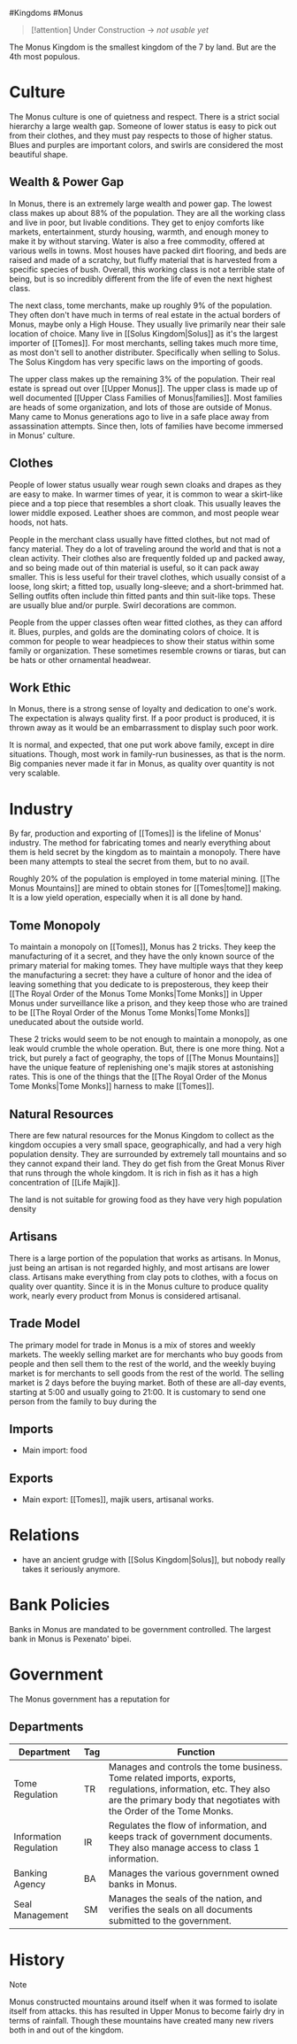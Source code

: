 #Kingdoms #Monus

> [!attention] 
> Under Construction -> *not usable yet*


The Monus Kingdom is the smallest kingdom of the 7 by land. But are the 4th most populous.

# Culture
The Monus culture is one of quietness and respect. There is a strict social hierarchy a large wealth gap. Someone of lower status is easy to pick out from their clothes, and they must pay respects to those of higher status. Blues and purples are important colors, and swirls are considered the most beautiful shape.
## Wealth & Power Gap
In Monus, there is an extremely large wealth and power gap. The lowest class makes up about 88% of the population. They are all the working class and live in poor, but livable conditions. They get to enjoy comforts like markets, entertainment, sturdy housing, warmth, and enough money to make it by without starving. Water is also a free commodity, offered at various wells in towns. Most houses have packed dirt flooring, and beds are raised and made of a scratchy, but fluffy material that is harvested from a specific species of bush. Overall, this working class is not a terrible state of being, but is so incredibly different from the life of even the next highest class.

The next class, tome merchants, make up roughly 9% of the population. They often don't have much in terms of real estate in the actual borders of Monus, maybe only a High House. They usually live primarily near their sale location of choice. Many live in [[Solus Kingdom|Solus]] as it's the largest importer of [[Tomes]]. For most merchants, selling takes much more time, as most don't sell to another distributer. Specifically when selling to Solus. The Solus Kingdom has very specific laws on the importing of goods.

The upper class makes up the remaining 3% of the population. Their real estate is spread out over [[Upper Monus]]. The upper class is made up of well documented [[Upper Class Families of Monus|families]]. Most families are heads of some organization, and lots of those are outside of Monus. Many came to Monus generations ago to live in a safe place away from assassination attempts. Since then, lots of families have become immersed in Monus' culture. 
## Clothes
People of lower status usually wear rough sewn cloaks and drapes as they are easy to make. In warmer times of year, it is common to wear a skirt-like piece and a top piece that resembles a short cloak. This usually leaves the lower middle exposed. Leather shoes are common, and most people wear hoods, not hats.

People in the merchant class usually have fitted clothes, but not mad of fancy material. They do a lot of traveling around the world and that is not a clean activity. Their clothes also are frequently folded up and packed away, and so being made out of thin material is useful, so it can pack away smaller. This is less useful for their travel clothes, which usually consist of a loose, long skirt; a fitted top, usually long-sleeve; and a short-brimmed hat. Selling outfits often include thin fitted pants and thin suit-like tops. These are usually blue and/or purple. Swirl decorations are common.

People from the upper classes often wear fitted clothes, as they can afford it. Blues, purples, and golds are the dominating colors of choice. It is common for people to wear headpieces to show their status within some family or organization. These sometimes resemble crowns or tiaras, but can be hats or other ornamental headwear.
## Work Ethic
In Monus, there is a strong sense of loyalty and dedication to one's work. The expectation is always quality first. If a poor product is produced, it is thrown away as it would be an embarrassment to display such poor work.

It is normal, and expected, that one put work above family, except in dire situations. Though, most work in family-run businesses, as that is the norm. Big companies never made it far in Monus, as quality over quantity is not very scalable.
# Industry
By far, production and exporting of [[Tomes]] is the lifeline of Monus' industry. The method for fabricating tomes and nearly everything about them is held secret by the kingdom as to maintain a monopoly. There have been many attempts to steal the secret from them, but to no avail.

Roughly 20% of the population is employed in tome material mining. [[The Monus Mountains]] are mined to obtain stones for [[Tomes|tome]] making. It is a low yield operation, especially when it is all done by hand.
## Tome Monopoly
To maintain a monopoly on [[Tomes]], Monus has 2 tricks. They keep the manufacturing of it a secret, and they have the only known source of the primary material for making tomes. They have multiple ways that they keep the manufacturing a secret: they have a culture of honor and the idea of leaving something that you dedicate to is preposterous, they keep their [[The Royal Order of the Monus Tome Monks|Tome Monks]] in Upper Monus under surveillance like a prison, and they keep those who are trained to be [[The Royal Order of the Monus Tome Monks|Tome Monks]] uneducated about the outside world.

These 2 tricks would seem to be not enough to maintain a monopoly, as one leak would crumble the whole operation. But, there is one more thing. Not a trick, but purely a fact of geography, the tops of [[The Monus Mountains]] have the unique feature of replenishing one's majik stores at astonishing rates. This is one of the things that the [[The Royal Order of the Monus Tome Monks|Tome Monks]] harness to make [[Tomes]].
## Natural Resources
There are few natural resources for the Monus Kingdom to collect as the kingdom occupies a very small space, geographically, and had a very high population density. They are surrounded by extremely tall mountains and so they cannot expand their land. They do get fish from the Great Monus River that runs through the whole kingdom. It is rich in fish as it has a high concentration of [[Life Majik]].

The land is not suitable for growing food as they have very high population density
## Artisans
There is a large portion of the population that works as artisans. In Monus, just being an artisan is not regarded highly, and most artisans are lower class. Artisans make everything from clay pots to clothes, with a focus on quality over quantity. Since it is in the Monus culture to produce quality work, nearly every product from Monus is considered artisanal.
## Trade Model
The primary model for trade in Monus is a mix of stores and weekly markets. The weekly selling market are for merchants who buy goods from people and then sell them to the rest of the world, and the weekly buying market is for merchants to sell goods from the rest of the world. The selling market is 2 days before the buying market. Both of these are all-day events, starting at 5:00 and usually going to 21:00. It is customary to send one person from the family to buy during the 
## Imports
- Main import: food
## Exports
- Main export: [[Tomes]], majik users, artisanal works.
# Relations
- have an ancient grudge with [[Solus Kingdom|Solus]], but nobody really takes it seriously anymore.
# Bank Policies
Banks in Monus are mandated to be government controlled. The largest bank in Monus is Pexenato' bipei.
# Government
The Monus government has a reputation for 
## Departments
| Department             | Tag | Function                                                                                                                                                                               |
| ---------------------- | --- | -------------------------------------------------------------------------------------------------------------------------------------------------------------------------------------- |
| Tome Regulation        | TR  | Manages and controls the tome business. Tome related imports, exports, regulations, information, etc. They also are the primary body that negotiates with the Order of the Tome Monks. |
| Information Regulation | IR  | Regulates the flow of information, and keeps track of government documents. They also manage access to class 1 information.                                                            |
| Banking Agency         | BA  | Manages the various government owned banks in Monus.                                                                                                                                   |
| Seal Management        | SM  | Manages the seals of the nation, and verifies the seals on all documents submitted to the government.                                                                                  |
# History

> [!Note]
> Monus constructed mountains around itself when it was formed to isolate itself from attacks. this has resulted in Upper Monus to become fairly dry in terms of rainfall. Though these mountains have created many new rivers both in and out of the kingdom.
